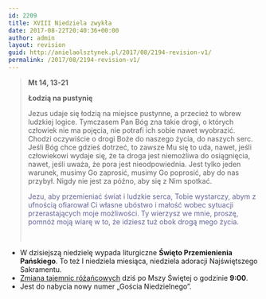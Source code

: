 ```yaml
---
id: 2209
title: XVIII Niedziela zwykła
date: 2017-08-22T20:40:36+00:00
author: admin
layout: revision
guid: http://anielaolsztynek.pl/2017/08/2194-revision-v1/
permalink: /2017/08/2194-revision-v1/
---
```

> **Mt 14, 13-21**
> 
> **Łodzią na pustynię**
> 
> Jezus udaje się łodzią na miejsce pustynne, a przecież to wbrew ludzkiej logice. Tymczasem Pan Bóg zna takie drogi, o których człowiek nie ma pojęcia, nie potrafi ich sobie nawet wyobrazić. Chodzi oczywiście o drogi Boże do naszego życia, do naszych serc. Jeśli Bóg chce gdzieś dotrzeć, to zawsze Mu się to uda, nawet, jeśli człowiekowi wydaje się, że ta droga jest niemożliwa do osiągnięcia, nawet, jeśli uważa, że pora jest nieodpowiednia. Jest tylko jeden warunek, musimy Go zaprosić, musimy Go poprosić, aby do nas przybył. Nigdy nie jest za późno, aby się z Nim spotkać.
> 
> <span style="color: #666699;">Jezu, aby przemieniać świat i ludzkie serca, Tobie wystarczy, abym z ufnością ofiarował Ci własne ubóstwo i małość wobec sytuacji przerastających moje możliwości. Ty wierzysz we mnie, proszę, pomnóż moją wiarę w to, że idziesz tuż obok drogą mego życia.</span>
> 
> &nbsp;

  * W dzisiejszą niedzielę wypada liturgiczne **Święto Przemienienia Pańskiego**. To też I niedziela miesiąca, niedziela adoracji Najświętszego Sakramentu.
  * <span style="text-decoration: underline;">Zmiana tajemnic różańcowych</span> dziś po Mszy Świętej o godzinie **9:00**.
  * Jest do nabycia nowy numer „Gościa Niedzielnego”.